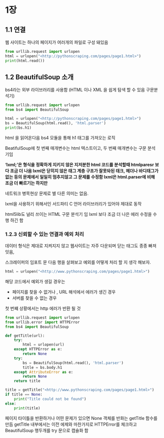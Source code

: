 # 1장

## 1.1 연결

웹 사이트는 하나의 페이지가 여러개의 파일로 구성 돼있음

```python
from urllib.request import urlopen
html = urlopen("<http://pythonscraping.com/pages/page1.html>")
print(html.read())
```

## 1.2 BeautifulSoup 소개

bs4라는 외부 라이브러리를 사용함 (HTML 이나 XML 을 쉽게 탐색 할 수 있음 구문분석기)

```python
from urllib.request import urlopen
from bs4 import BeautifulSoup

html = urlopen("<http://pythonscraping.com/pages/page1.html>")
bs = BeautifulSoup(html.read(), 'html.parser')
print(bs.h1)
```

html 을 읽어온다음 bs4 모듈을 통해 h1 태그를 가져오는 로직

BeatifulSoup에 첫 번째 매개변수는 html 텍스트이고, 두 번째 매개변수는 구문 분석기임

**‘lxml;’은 형식을 정확하게 지키지 않은 지저분한 html 코드를 분석할때 htmlparesr 보다 조금 더 나음 lxml은 닫히지 않은 태그 계층 구조가 잘못돠된 태크, 헤더나 바디태그가 없는 등의 문제에서 일일히 멈추지않고 그 문제를 수정함 lxml은 html.parser에 비해 조금 더 빠르기는 하지만**

네트워크 병목현상 문제로 별 다른 의미는 없음.

lxml을 사용하기 위해서인 서드파티 C 언어 라이브러리가 있어야 제대로 동작

html5lib도 널리 쓰이는 HTML 구문 분석기 임 lxml 보다 조금 더 나은 에러 수정을 수행 하긴 함

### 1.2.3 신뢰할 수 있는 연결과 예외 처리

데이터 형식은 제대로 지켜지지 않고 웹사이트는 자주 다운되며 닫는 태그도 종종 빠져 잇음,

스크레이퍼의 임포트 문 다음 행을 살펴보고 예외를 어떻게 처리 할 지 생각 해보자.

```python
html = urlopen("<http://www.pythonscraping.com/pages/page1.html>")
```

해당 코드에서 예외가 생길 경우는

- 페이지를 찾을 수 없거나 , URL 해석에서 에러가 생긴 경우
- 서버를 찾을 수 없는 경우

첫 번쨰 상황에서는  http 에러가 반환 될 것

```python
from urllib.request import urlopen
from urllib.error import HTTPError
from bs4 import BeautifulSoup

def getTitle(url):
    try:
        html = urlopen(url)
    except HTTPError as e:
        return None
    try:
        bs = BeautifulSoup(html.read(), 'html.parser')
        title = bs.body.h1
    except AttributeError as e:
        return None
    return title

title = getTitle("<http://www.pythonscraping.com/pages/page1.html>")
if title == None:
    print("Title could not be found")
else:
    print(title)
```

페이지 타이틀을 반환하거나 어떤 문제가 있으면 None 객체를 반화는 getTitle 함수를 만듬 getTitle 내부에서는 이전 에제와 마찬가지로 HTTPError를 체크하고 BeautifulSoup 행두개를 try 문으로 캡슐화 함